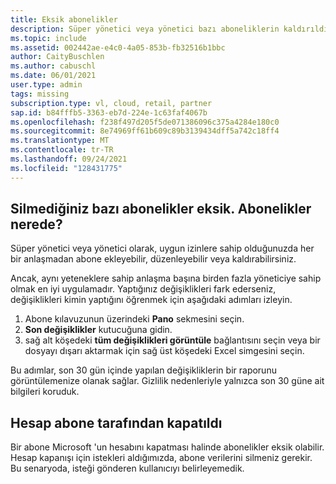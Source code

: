 ```yaml
---
title: Eksik abonelikler
description: Süper yönetici veya yönetici bazı aboneliklerin kaldırıldığını algıladı, ancak onları kimin kaldırmış olduğunu bilmez.
ms.topic: include
ms.assetid: 002442ae-e4c0-4a05-853b-fb32516b1bbc
author: CaityBuschlen
ms.author: cabuschl
ms.date: 06/01/2021
user.type: admin
tags: missing
subscription.type: vl, cloud, retail, partner
sap.id: b84fffb5-3363-eb7d-224e-1c63faf4067b
ms.openlocfilehash: f238f497d205f5de071386096c375a4284e180c0
ms.sourcegitcommit: 8e74969ff61b609c89b3139434dff5a742c18ff4
ms.translationtype: MT
ms.contentlocale: tr-TR
ms.lasthandoff: 09/24/2021
ms.locfileid: "128431775"
---
```

## <a name="some-subscriptions-are-missing-that-i-didnt-delete-where-did-the-subscriptions-go"></a>Silmediğiniz bazı abonelikler eksik. Abonelikler nerede?
Süper yönetici veya yönetici olarak, uygun izinlere sahip olduğunuzda her bir anlaşmadan abone ekleyebilir, düzenleyebilir veya kaldırabilirsiniz. 

Ancak, aynı yeteneklere sahip anlaşma başına birden fazla yöneticiye sahip olmak en iyi uygulamadır. Yaptığınız değişiklikleri fark ederseniz, değişiklikleri kimin yaptığını öğrenmek için aşağıdaki adımları izleyin.

1. Abone kılavuzunun üzerindeki **Pano** sekmesini seçin.
2. **Son değişiklikler** kutucuğuna gidin.
3. sağ alt köşedeki **tüm değişiklikleri görüntüle** bağlantısını seçin veya bir dosyayı dışarı aktarmak için sağ üst köşedeki Excel simgesini seçin.

Bu adımlar, son 30 gün içinde yapılan değişikliklerin bir raporunu görüntülemenize olanak sağlar. Gizlilik nedenleriyle yalnızca son 30 güne ait bilgileri koruduk.

## <a name="account-closed-by-subscriber"></a>Hesap abone tarafından kapatıldı 
Bir abone Microsoft 'un hesabını kapatması halinde abonelikler eksik olabilir. Hesap kapanışı için istekleri aldığımızda, abone verilerini silmeniz gerekir. Bu senaryoda, isteği gönderen kullanıcıyı belirleyemedik. 